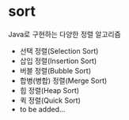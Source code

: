 # sort
Java로 구현하는 다양한 정렬 알고리즘
- 선택 정렬(Selection Sort)
- 삽입 정렬(Insertion Sort)
- 버블 정렬(Bubble Sort)
- 합병(병합) 정렬(Merge Sort)
- 힙 정렬(Heap Sort)
- 퀵 정렬(Quick Sort)
- to be added...
